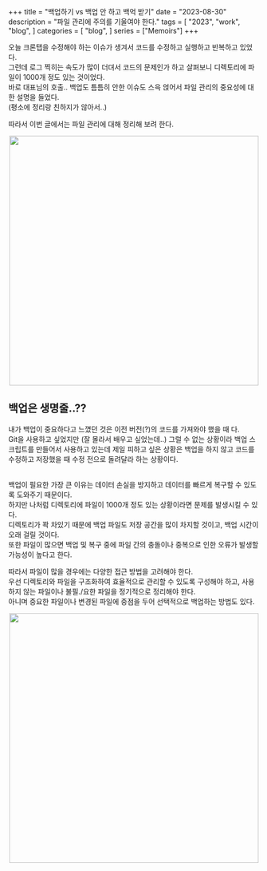 +++
title = "백업하기 vs 백업 안 하고 백억 받기"
date = "2023-08-30"
description = "파일 관리에 주의를 기울여야 한다."
tags = [
    "2023",
    "work",
    "blog",
]
categories = [
    "blog",
]
series = ["Memoirs"]
+++

오늘 크론탭을 수정해야 하는 이슈가 생겨서 코드를 수정하고 실행하고 반복하고 있었다. <br>
그런데 로그 찍히는 속도가 많이 더뎌서 코드의 문제인가 하고 살펴보니 디렉토리에 파일이 1000개 정도 있는 것이었다. <br>
바로 대표님의 호출.. 백업도 틈틈히 안한 이슈도 스윽 얹어서 파일 관리의 중요성에 대한 설명을 들었다.<br>
(평소에 정리랑 친하지가 않아서..)
<br>

따라서 이번 글에서는 파일 관리에 대해 정리해 보려 한다.

<p align="center"><img src="https://github.com/kmseunh/css-design-tools/assets/105186724/99a2d689-8622-4840-a424-64b7b23a7b1e" width="500"></p>

<!--more-->

## 백업은 생명줄..??

내가 백업이 중요하다고 느꼈던 것은 이전 버전(?)의 코드를 가져와야 했을 때 다. <br>
Git을 사용하고 싶었지만 (잘 몰라서 배우고 싶었는데..) 그럴 수 없는 상황이라 백업 스크립트를 만들어서 사용하고 있는데 제일 피하고 싶은 상황은 백업을 하지 않고 코드를 수정하고 저장했을 때 수정 전으로 돌려달라 하는 상황이다. <br>
<br>

백업이 필요한 가장 큰 이유는 데이터 손실을 방지하고 데이터를 빠르게 복구할 수 있도록 도와주기 때문이다. <br>
하지만 나처럼 디렉토리에 파일이 1000개 정도 있는 상황이라면 문제를 발생시킬 수 있다. <br>
디렉토리가 꽉 차있기 때문에 백업 파일도 저장 공간을 많이 차지할 것이고, 백업 시간이 오래 걸릴 것이다. <br>
또한 파일이 많으면 백업 및 복구 중에 파일 간의 충돌이나 중복으로 인한 오류가 발생할 가능성이 높다고 한다.
<br>

따라서 파일이 많을 경우에는 다양한 접근 방법을 고려해야 한다. <br>
우선 디렉토리와 파일을 구조화하여 효율적으로 관리할 수 있도록 구성해야 하고, 사용하지 않는 파일이나 불필./요한 파일을 정기적으로 정리해야 한다. <br>
아니며 중요한 파일이나 변경된 파일에 중점을 두어 선택적으로 백업하는 방법도 있다.

<p align="center"><img src="https://github.com/kmseunh/css-design-tools/assets/105186724/ae1c0fe9-d835-487e-93e8-f833a95caafa" width="500"></p>
